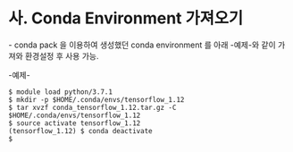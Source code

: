 # 사. Conda Environment 가져오기

\- conda pack 을 이용하여 생성했던 conda environment 를 아래 -예제-와 같이 가져와 환경설정 후 사용 가능.

\-예제-

```
$ module load python/3.7.1
$ mkdir -p $HOME/.conda/envs/tensorflow_1.12
$ tar xvzf conda_tensorflow_1.12.tar.gz -C $HOME/.conda/envs/tensorflow_1.12
$ source activate tensorflow_1.12
(tensorflow_1.12) $ conda deactivate
$
```

